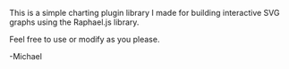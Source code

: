 This is a simple charting plugin library I made for building interactive SVG graphs using the Raphael.js library.

Feel free to use or modify as you please.

-Michael